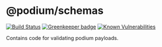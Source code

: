 # @podium/schemas

[![Build Status](https://travis-ci.org/podium-lib/schemas.svg?branch=master)](https://travis-ci.org/podium-lib/schemas)
[![Greenkeeper badge](https://badges.greenkeeper.io/podium-lib/schemas.svg)](https://greenkeeper.io/)
[![Known Vulnerabilities](https://snyk.io/test/github/podium-lib/schemas/badge.svg)](https://snyk.io/test/github/podium-lib/schemas)

Contains code for validating podium payloads.
